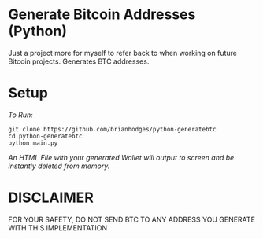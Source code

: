 # Generate Bitcoin Addresses (Python)
Just a project more for myself to refer back to when working on future Bitcoin projects. Generates BTC addresses.

# Setup
*To Run:*
  ```
  git clone https://github.com/brianhodges/python-generatebtc
  cd python-generatebtc
  python main.py
  ```
*An HTML File with your generated Wallet will output to screen and be instantly deleted from memory.* 


# DISCLAIMER
FOR YOUR SAFETY, DO NOT SEND BTC TO ANY ADDRESS YOU GENERATE WITH THIS IMPLEMENTATION
